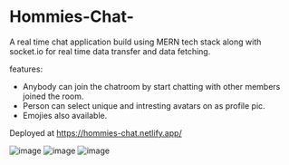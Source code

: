 # Hommies-Chat-
A real time chat application build using MERN tech stack along with socket.io for real time data transfer and data fetching.

features:
* Anybody can join the chatroom by start chatting with other members joined the room.
* Person can select unique and intresting avatars on as profile pic.
* Emojies also available.

Deployed at https://hommies-chat.netlify.app/

![image](https://user-images.githubusercontent.com/65458743/194043446-d7d38fe0-5e4b-411d-a4c2-16834e2f78ad.png)
![image](https://user-images.githubusercontent.com/65458743/194043270-5e8ce5bf-6b25-4274-a010-e282aa43ee0c.png)
![image](https://user-images.githubusercontent.com/65458743/194043398-93ce60ea-0667-4e63-a6d7-2c003d97ae89.png)

